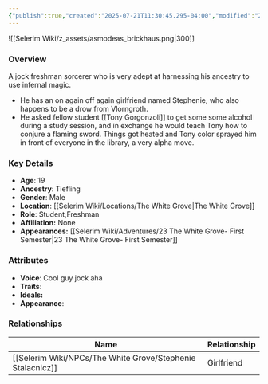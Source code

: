 ```yaml
---
{"publish":true,"created":"2025-07-21T11:30:45.295-04:00","modified":"2025-07-27T18:14:38.404-04:00","published":"2025-07-27T18:14:38.404-04:00","cssclasses":"","Age":"19","Ancestry":"Tiefling","Gender":"Male","Location":["[[The White Grove]]"],"Role":["Student","Freshman"],"Affiliation":["None"],"Appearances":["[[23 The White Grove- First Semester]]"]}
---
```



![[Selerim Wiki/z_assets/asmodeas_brickhaus.png|300]]

### Overview
A jock freshman sorcerer who is very adept at harnessing his ancestry to use infernal magic.

- He has an on again off again girlfriend named Stephenie, who also happens to be a drow from Vlorngroth.
- He asked fellow student [[Tony Gorgonzoli]] to get some some alcohol during a study session, and in exchange he would teach Tony how to conjure a flaming sword. Things got heated and Tony color sprayed him in front of everyone in the library, a very alpha move.

### Key Details
- **Age**: 19
- **Ancestry**: Tiefling
- **Gender**: Male
- **Location**: [[Selerim Wiki/Locations/The White Grove\|The White Grove]]
- **Role**: Student,Freshman
- **Affiliation:** None
- **Appearances:** [[Selerim Wiki/Adventures/23 The White Grove- First Semester\|23 The White Grove- First Semester]]

### Attributes
- **Voice**: Cool guy jock aha
- **Traits**: 
- **Ideals:** 
- **Appearance**:

### Relationships

| Name                     | Relationship |
| ------------------------ | ------------ |
| [[Selerim Wiki/NPCs/The White Grove/Stephenie Stalacnicz]] | Girlfriend   |

